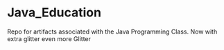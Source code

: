 # Java_Education
Repo for artifacts associated with the Java Programming Class.
Now with extra glitter
even more Glitter